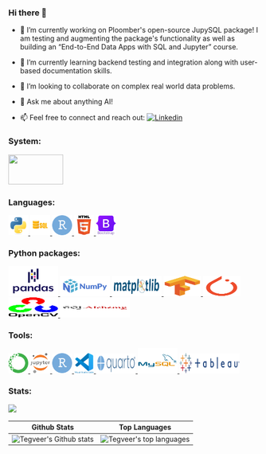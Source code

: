 ### Hi there 👋

- 🔭 I’m currently working on Ploomber's open-source JupySQL package! I am testing and augmenting the package's functionality as well as building an “End-to-End Data Apps with SQL and Jupyter” course.

- 🌱 I’m currently learning backend testing and integration along with user-based documentation skills.

- 👯 I’m looking to collaborate on complex real world data problems.

- 💬 Ask me about anything AI!

- 📫 Feel free to connect and reach out: [![Linkedin](https://img.shields.io/badge/-LinkedIn-blue?style=flat&logo=Linkedin&logoColor=white)](http://www.linkedin.com/in/tegveerg)


<h3 align="left">System:</h3>
<p align="left"> 
    <a href="https://www.apple.com/newsroom/2021/10/introducing-m1-pro-and-m1-max-the-most-powerful-chips-apple-has-ever-built/" target="_blank"> <img src="[https://raw.githubusercontent.com/devicons/devicon/master/icons/apple/apple-original.svg](https://www.citypng.com/public/uploads/preview/silver-metal-apple-logo-icon-png-11663460670soba92itpf.png)" width="110" height="60"/> </a>
</p>

<h3 align="left">Languages:</h3>
<p align="left"> 
    <a href="https://www.python.org" target="_blank"> <img src="https://raw.githubusercontent.com/devicons/devicon/master/icons/python/python-original.svg" alt="python" width="40" height="40"/> </a> 
    <a href="https://en.wikipedia.org/wiki/SQL#:~:text=listen)%20S%2DQ%2DL%2C%20%2F%CB%88s,stream%20management%20system%20(RDSMS)." target="_blank"> <img src="icons/SQL.jpg" alt="SQL" width="40" height="40"/> </a> 
     <a href="https://posit.co/products/open-source/rstudio/" target="_blank"> <img src="https://raw.githubusercontent.com/devicons/devicon/master/icons/rstudio/rstudio-original.svg" alt="RStudio" width="40" height="40"/> </a> 
     <a href="https://en.wikipedia.org/wiki/HTML5" target="_blank"> <img src="https://raw.githubusercontent.com/devicons/devicon/master/icons/html5/html5-original-wordmark.svg" alt="html" width="40" height="40"/> </a> 
    <a href="https://getbootstrap.com/" target="_blank"> <img src="https://raw.githubusercontent.com/devicons/devicon/master/icons/bootstrap/bootstrap-original-wordmark.svg" alt="boot" width="40" height="40"/> </a> 
           
</p>

<h3 align="left">Python packages:</h3>
<p align="left"> 
    <a href="https://pandas.pydata.org/" target="_blank"> <img src="icons/pandas.png" alt="Pandas" width="100" height="60"/> </a>
    <a href="https://numpy.org/" target="_blank"> <img src="icons/numpy.png" alt="NumPy" width="100" height="40"/> </a> 
    <a href="https://matplotlib.org/" target="_blank"> <img src="icons/matplotlib.svg" alt="matplotlib" width="100" height="40"/> </a>
    <a href="https://www.tensorflow.org/" target="_blank"> <img src="icons/tensorflow.svg" alt="tensorflow" width="75" height="40"/> </a>
    <a href="https://pytorch.org/" target="_blank"> <img src="icons/pytorch.svg" alt="pytorch" width="75" height="40"/> </a>
    <a href="https://opencv.org/" target="_blank"> <img src="icons/opencv.svg" alt="opencv" width="100" height="40"/> </a>
    <a href="https://www.sqlalchemy.org/" target="_blank"> <img src="https://raw.githubusercontent.com/devicons/devicon/master/icons/sqlalchemy/sqlalchemy-original-wordmark.svg" alt="sql" width="140" height="40"/> </a>
</p>

<h3 align="left">Tools:</h3>
<p align="left">
    <a href="https://anaconda.org/" target="_blank"> <img src="https://raw.githubusercontent.com/devicons/devicon/master/icons/anaconda/anaconda-original.svg" alt="Anaconda" width="40" height="40"/> </a> 
    <a href="https://jupyter.org/" target="_blank"> <img src="https://raw.githubusercontent.com/devicons/devicon/master/icons/jupyter/jupyter-original-wordmark.svg" alt="Jupyter Notebook" width="40" height="40"/> </a> 
    <a href="https://posit.co/products/open-source/rstudio/" target="_blank"> <img src="https://raw.githubusercontent.com/devicons/devicon/master/icons/rstudio/rstudio-original.svg" alt="RStudio" width="40" height="40"/> </a> 
    <a href="https://code.visualstudio.com/" target="_blank"> <img src="https://raw.githubusercontent.com/devicons/devicon/master/icons/vscode/vscode-original-wordmark.svg" alt="VSCode" width="40" height="40"/> </a>
       <a href="https://quarto.org/" target="_blank"> <img src="icons/quarto.jpg" alt="Quarto" width="80" height="40"/> </a>     
       <a href="https://www.mysql.com/" target="_blank"> <img src="https://raw.githubusercontent.com/devicons/devicon/master/icons/mysql/mysql-original-wordmark.svg" alt="MySQL" width="80" height="50"/> </a>  
       <a href="https://public.tableau.com/app/profile/tegveerghura" target="_blank"> <img src="icons/tableau.png" alt="Tableau" width="120" height="40"/> </a> 
        
</p>

<h3 align="left">Stats:</h3>

![](https://komarev.com/ghpvc/?username=TegveerG&color=green)

| Github Stats | Top Languages |
| --- | --- |
| ![Tegveer's Github stats](https://github-readme-stats-sigma-five.vercel.app/api?username=TegveerG&show_icons=true&theme=tokyonight&count_private=true) | ![Tegveer's top languages](https://github-readme-stats.vercel.app/api/top-langs/?username=TegveerG&show_icons=true&theme=tokyonight&count_private=true&layout=compact) |

